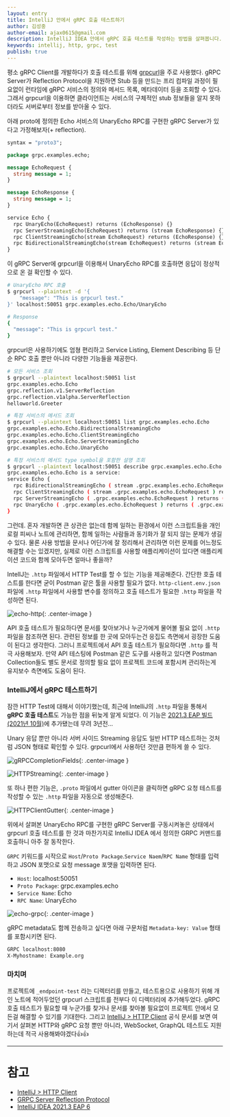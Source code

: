 ```yaml
---
layout: entry
title: IntelliJ 안에서 gRPC 호출 테스트하기
author: 김성중
author-email: ajax0615@gmail.com
description: IntelliJ IDEA 안에서 gRPC 호출 테스트를 작성하는 방법을 살펴봅니다.
keywords: intellij, http, grpc, test
publish: true
---
```



평소 gRPC Client를 개발하다가 호출 테스트를 위해 [grpcurl](https://github.com/fullstorydev/grpcurl)을 주로 사용했다. gRPC Server가 Reflection Protocol을 지원하면 Stub 등을 만드는 프리 컴파일 과정이 필요없이 런타임에 gRPC 서비스의 정의와 메서드 목록, 메타데이터 등을 조회할 수 있다. 그래서 grpcurl을 이용하면 클라이언트는 서비스의 구체적인 stub 정보들을 알지 못하더라도 서버로부터 정보를 받아올 수 있다.

아래 proto에 정의한 Echo 서비스의 UnaryEcho RPC를 구현한 gRPC Server가 있다고 가정해보자(+ reflection).

```proto
syntax = "proto3";

package grpc.examples.echo;

message EchoRequest {
  string message = 1;
}

message EchoResponse {
  string message = 1;
}

service Echo {
  rpc UnaryEcho(EchoRequest) returns (EchoResponse) {}
  rpc ServerStreamingEcho(EchoRequest) returns (stream EchoResponse) {}
  rpc ClientStreamingEcho(stream EchoRequest) returns (EchoResponse) {}
  rpc BidirectionalStreamingEcho(stream EchoRequest) returns (stream EchoResponse) {}
}
```

이 gRPC Server에 grpcurl을 이용해서 UnaryEcho RPC를 호출하면 응답이 정상적으로 온 걸 확인할 수 있다.


```sh
# UnaryEcho RPC 호출
$ grpcurl --plaintext -d '{
    "message": "This is grpcurl test."
}' localhost:50051 grpc.examples.echo.Echo/UnaryEcho

# Response
{
  "message": "This is grpcurl test."
}
```

grpcurl은 사용하기에도 엄쳥 편리하고 Service Listing, Element Describing 등 단순 RPC 호출 뿐만 아니라 다양한 기능들을 제공한다.

```sh
# 모든 서비스 조회
$ grpcurl --plaintext localhost:50051 list
grpc.examples.echo.Echo
grpc.reflection.v1.ServerReflection
grpc.reflection.v1alpha.ServerReflection
helloworld.Greeter

# 특정 서비스의 메서드 조회
$ grpcurl --plaintext localhost:50051 list grpc.examples.echo.Echo
grpc.examples.echo.Echo.BidirectionalStreamingEcho
grpc.examples.echo.Echo.ClientStreamingEcho
grpc.examples.echo.Echo.ServerStreamingEcho
grpc.examples.echo.Echo.UnaryEcho

# 특정 서비스의 메서드 type symbol을 포함한 설명 조회
$ grpcurl --plaintext localhost:50051 describe grpc.examples.echo.Echo
grpc.examples.echo.Echo is a service:
service Echo {
  rpc BidirectionalStreamingEcho ( stream .grpc.examples.echo.EchoRequest ) returns ( stream .grpc.examples.echo.EchoResponse );
  rpc ClientStreamingEcho ( stream .grpc.examples.echo.EchoRequest ) returns ( .grpc.examples.echo.EchoResponse );
  rpc ServerStreamingEcho ( .grpc.examples.echo.EchoRequest ) returns ( stream .grpc.examples.echo.EchoResponse );
  rpc UnaryEcho ( .grpc.examples.echo.EchoRequest ) returns ( .grpc.examples.echo.EchoResponse );
}
```

그런데. 혼자 개발하면 큰 상관은 없는데 함께 일하는 환경에서 이런 스크립트들을 개인 로컬 피씨나 노트에 관리하면, 함께 일하는 사람들과 동기화가 잘 되지 않는 문제가 생길 수 있다. 물론 사용 방법을 문서나 어딘가에 잘 정리해서 관리하면 이런 문제를 어느정도 해결할 수는 있겠지만, 실제로 이런 스크립트를 사용할 애플리케이션이 있다면 애플리케이션 코드와 함께 모아두면 얼마나 좋을까?

IntellJ는 `.http` 파일에서 HTTP Test를 할 수 있는 기능을 제공해준다. 간단한 호출 테스트를 한다면 굳이 Postman 같은 툴을 사용할 필요가 없다. `http-client.env.json` 파일에 `.http` 파일에서 사용할 변수를 정의하고 호출 테스트가 필요한 `.http` 파일을 작성하면 된다.

![echo-http](/images/2023/07/01/echo-http.png "echo-http"){: .center-image }

API 호출 테스트가 필요하다면 문서를 찾아보거나 누군가에게 물어볼 필요 없이 `.http` 파일을 참조하면 된다. 관련된 정보를 한 곳에 모아두는건 응집도 측면에서 굉장한 도움이 된다고 생각한다. 그러니 프로젝트에서 API 호출 테스트가 필요하다면 `.http` 를 적극 사용해보자. 만약 API 테스팅에 Postman 같은 도구를 사용하고 있다면 Postman Collection들도 별도 문서로 정의할 필요 없이 프로젝트 코드에 포함시켜 관리하는게 유지보수 측면에도 도움이 된다.

### IntelliJ에서 gRPC 테스트하기

잠깐 HTTP Test에 대해서 이야기했는데, 최근에 IntelliJ의 `.http` 파일을 통해서 **gRPC 호출 테스트**도 가능한 점을 뒤늦게 알게 되었다. 이 기능은 [2021.3 EAP 빌드(2021년 10월)](https://blog.jetbrains.com/idea/2021/10/intellij-idea-2021-3-eap-6-enhanced-http-client-kotlin-support-for-cdi-and-more/)에 추가됐는데 무려 3년전... 

Unary 응답 뿐만 아니라 서버 사이드 Streaming 응답도 일반 HTTP 테스트하는 것처럼 JSON 형태로 확인할 수 있다. grpcurl에서 사용하던 것만큼 편하게 쓸 수 있다.

![gRPCCompletionFields](/images/2023/07/01/gRPCCompletionFields.gif "gRPCCompletionFields"){: .center-image }

![HTTPStreaming](/images/2023/07/01/HTTPStreaming.gif "HTTPStreaming"){: .center-image }

또 하나 편한 기능은, `.proto` 파일에서 gutter 아이콘을 클릭하면 gRPC 요청 테스트를 작성할 수 있는 `.http` 파일을 자동으로 생성해준다.

![HTTPClientGutter](/images/2023/07/01/HTTPClientGutter.gif "HTTPClientGutter"){: .center-image }

위에서 살펴본 UnaryEcho RPC를 구현한 gRPC Server를 구동시켜놓은 상태에서 grpcurl 호출 테스트를 한 것과 마찬가지로 IntelliJ IDEA 에서 정의한 GRPC 커맨드를 호출하니 아주 잘 동작한다.

`GRPC` 키워드를 시작으로 `Host`/`Proto Package`.`Service Naem`/`RPC Name` 형태를 입력하고 JSON 포맷으로 요청 message 포맷을 입력하면 된다.

- `Host`: localhost:50051
- `Proto Package`: grpc.examples.echo
- `Service Name`: Echo
- `RPC Name`: UnaryEcho

![echo-grpc](/images/2023/07/01/echo-grpc.png "echo-grpc"){: .center-image }

gRPC metadata도 함께 전송하고 싶다면 아래 구문처럼 `Metadata-key: Value` 형태를 포함시키면 된다.

```sh
GRPC localhost:8080
X-Myhostname: Example.org
```

### 마치며

프로젝트에 `_endpoint-test` 라는 디렉터리를 만들고, 테스트용으로 사용하기 위해 개인 노트에 적어두었던 grpcurl 스크립트를 전부다 이 디렉터리에 추가해두었다. gRPC 호출 테스트가 필요할 때 누군가를 찾거나 문서를 찾아볼 필요없이 프로젝트 안에서 모든걸 해결할 수 있기를 기대한다. 그리고 [IntelliJ > HTTP Client](https://www.jetbrains.com/help/idea/http-client-in-product-code-editor.html) 공식 문서를 보면 여기서 살펴본 HTTP와 gRPC 요청 뿐만 아니라, WebSocket, GraphQL 테스트도 지원하는데 적극 사용해봐야겠다👍👍 

---

# 참고
- [IntelliJ > HTTP Client](https://www.jetbrains.com/help/idea/http-client-in-product-code-editor.html)
- [GRPC Server Reflection Protocol](https://github.com/grpc/grpc/blob/master/doc/server-reflection.md)
- [IntelliJ IDEA 2021.3 EAP 6](https://blog.jetbrains.com/idea/2021/10/intellij-idea-2021-3-eap-6-enhanced-http-client-kotlin-support-for-cdi-and-more/)
